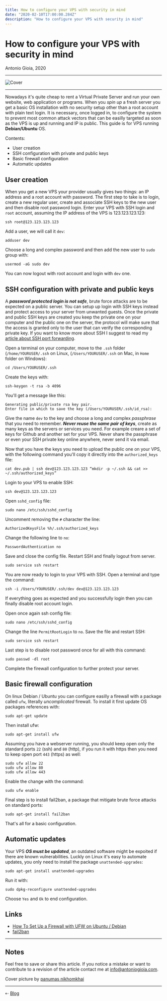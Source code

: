 ```yaml
---
title: How to configure your VPS with security in mind
date: "2020-02-10T17:00:00.284Z"
description: "How to configure your VPS with security in mind"
---
```


How to configure your VPS with security in mind
===============================================

Antonio Gioia, 2020

***

![Cover](/images/blog/cover-vps.jpg)

***

Nowadays it's quite cheap to rent a Virtual Private Server and run your own website, web application or programs. When you *spin up* a fresh server you get a basic OS installation with no security setup other than a root account with plain text login. It is necessary, once logged in, to configure the system to prevent most common attack vectors that can be easilly targeted as soon as the VPS is up and running and IP is public. This  guide is for VPS running **Debian/Ubuntu** OS. 

Contents:

* User creation
* SSH configuration with private and public keys
* Basic firewall configuration
* Automatic updates

User creation
-------------

When you get a new VPS your provider usually gives two things: an IP address and a root account with password. The first step to take is to login, create a new regular user, create and associate SSH keys to the new user and then disable root password login. Enter your VPS with SSH login and `root` account, assuming the IP address of the VPS is 123.123.123.123: 

    ssh root@123.123.123.123

Add a user, we will call it `dev`:

    adduser dev

Choose a long and complex password and then add the new user to `sudo` group with:

    usermod -aG sudo dev

You can now logout with root account and login with `dev` one.

SSH configuration with private and public keys
----------------------------------------------

A ***password protected login is not safe***, brute force attacks are to be expected on a public server. You can setup up login with SSH keys instead and protect access to your server from unwanted guests. Once the private and public SSH keys are created you keep the private one on your computer and the public one on the server, the protocol will make sure that the access is granted only to the user that can verify the corresponding private key. If you want to know more about SSH I suggest to read my [article about SSH port forwarding](/dynamic-port-forwarding-with-ssh).

Open a terminal on your computer, move to the `.ssh` folder (`/home/YOURUSER/.ssh` on Linux, (`/Users/YOURUSER/.ssh` on Mac, in `Home` folder on Windows):

    cd /Users/YOURUSER/.ssh

Create the keys with:

    ssh-keygen -t rsa -b 4096

You'll get a message like this: 

    Generating public/private rsa key pair.
    Enter file in which to save the key (/Users/YOURUSER/.ssh/id_rsa):

Give the name `dev` to the key and choose a long and complex *passphrase* that you need to remember. ***Never reuse the same pair of keys***, create as many keys as the servers or services you need. For example creare a set of keys for Github and another set for your VPS. Never share the passphrase or even your SSH private key online anywhere, never send it via email.

Now that you have the keys you need to upload the public one on your VPS, with the following command you'll copy it directly into the `authorized_keys` file:

    cat dev.pub | ssh dev@123.123.123.123 “mkdir -p ~/.ssh && cat >> ~/.ssh/authorized_keys”

Login to your VPS to enable SSH:

    ssh dev@123.123.123.123

Open `sshd_config` file:

    sudo nano /etc/ssh/sshd_config

Uncomment removing the `#` character the line:

    AuthorizedKeysFile %h/.ssh/authorized_keys

Change the following line to `no`:

    PasswordAuthentication no

Save and close the config file. Restart SSH and finally logout from server.

    sudo service ssh restart

You are now ready to login to your VPS with SSH.
Open a terminal and type the command:

    ssh -i /Users/YOURUSER/.ssh/dev dev@123.123.123.123

If everything goes as expected and you successfully login then you can finally disable root account login.

Open once again ssh config file:

    sudo nano /etc/ssh/sshd_config

Change the line `PermitRootLogin` to `no`. Save the file and restart SSH:

    sudo service ssh restart

Last step is to disable root password once for all with this command:

    sudo passwd -dl root

Complete the firewall configuration to further protect your server.

Basic firewall configuration
----------------------------

On linux Debian / Ubuntu you can configure easilly a firewall with a package called `ufw`, literally *uncomplicated* firewall. To install it first update OS packages references with:

    sudo apt-get update

Then install ufw:

    sudo apt-get install ufw

Assuming you have a webserver running, you should keep open only the standard ports `22` (ssh) and `80` (http), if you run it with https then you need to keep open port `443` (https) as well:

    sudo ufw allow 22
    sudo ufw allow 80
    sudo ufw allow 443

Enable the change with the command:

    sudo ufw enable

Final step is to install fail2ban, a package that mitigate brute force attacks on standard ports:

    sudo apt-get install fail2ban

That's all for a basic configuration.

Automatic updates
-----------------

Your VPS ***OS must be updated***, an outdated software might be expoited if there are known vulnerabilities. Luckly on Linux it's easy to automate updates, you only need to install the package `unattended-upgrades`:

    sudo apt-get install unattended-upgrades

Run it with:

    sudo dpkg-reconfigure unattended-upgrades

Choose `Yes` and `Ok` to end configuration.

Links
-----

* [How To Set Up a Firewall with UFW on Ubuntu / Debian](https://www.digitalocean.com/community/tutorials/how-to-set-up-a-firewall-with-ufw-on-ubuntu-18-04)
* [fail2ban](https://www.fail2ban.org/wiki/index.php/Main_Page)

***

Notes
-----

Feel free to save or share this article. If you notice a mistake or want to contribute to a revision of the article contact me at [info@antoniogioia.com](info@antoniogioia.com).

Cover picture by [panumas nikhomkhai](https://www.pexels.com/it-it/@cookiecutter)

***

⇠ [Blog](/blog)

